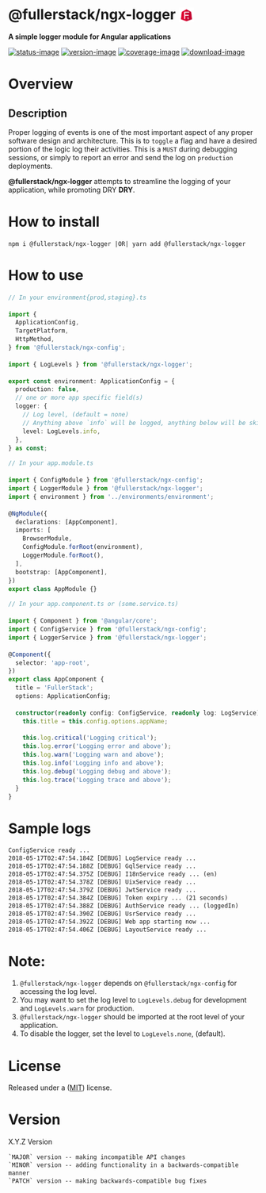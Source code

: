 # @fullerstack/ngx-logger <img style="margin-bottom: -6px" width="30" src="../../apps/fullerstack/src/assets/images/fullerstack-x250.png">

**A simple logger module for Angular applications**

[![status-image]][status-link]
[![version-image]][version-link]
[![coverage-image]][coverage-link]
[![download-image]][download-link]

# Overview

## Description

Proper logging of events is one of the most important aspect of any proper software design and architecture. This is to `toggle` a flag and have a desired portion of the logic log their activities. This is a `MUST` during debugging sessions, or simply to report an error and send the log on `production` deployments.

**@fullerstack/ngx-logger** attempts to streamline the logging of your application, while promoting DRY **DRY**.

# How to install

    npm i @fullerstack/ngx-logger |OR| yarn add @fullerstack/ngx-logger

# How to use

```typescript
// In your environment{prod,staging}.ts

import {
  ApplicationConfig,
  TargetPlatform,
  HttpMethod,
} from '@fullerstack/ngx-config';

import { LogLevels } from '@fullerstack/ngx-logger';

export const environment: ApplicationConfig = {
  production: false,
  // one or more app specific field(s)
  logger: {
    // Log level, (default = none)
    // Anything above `info` will be logged, anything below will be skipped
    level: LogLevels.info,
  },
} as const;
```

```typescript
// In your app.module.ts

import { ConfigModule } from '@fullerstack/ngx-config';
import { LoggerModule } from '@fullerstack/ngx-logger';
import { environment } from '../environments/environment';

@NgModule({
  declarations: [AppComponent],
  imports: [
    BrowserModule,
    ConfigModule.forRoot(environment),
    LoggerModule.forRoot(),
  ],
  bootstrap: [AppComponent],
})
export class AppModule {}
```

```typescript
// In your app.component.ts or (some.service.ts)

import { Component } from '@angular/core';
import { ConfigService } from '@fullerstack/ngx-config';
import { LoggerService } from '@fullerstack/ngx-logger';

@Component({
  selector: 'app-root',
})
export class AppComponent {
  title = 'FullerStack';
  options: ApplicationConfig;

  constructor(readonly config: ConfigService, readonly log: LogService) {
    this.title = this.config.options.appName;

    this.log.critical('Logging critical');
    this.log.error('Logging error and above');
    this.log.warn('Logging warn and above');
    this.log.info('Logging info and above');
    this.log.debug('Logging debug and above');
    this.log.trace('Logging trace and above');
  }
}
```

# Sample logs

```
ConfigService ready ...
2018-05-17T02:47:54.184Z [DEBUG] LogService ready ...
2018-05-17T02:47:54.188Z [DEBUG] GqlService ready ...
2018-05-17T02:47:54.375Z [DEBUG] I18nService ready ... (en)
2018-05-17T02:47:54.378Z [DEBUG] UixService ready ...
2018-05-17T02:47:54.379Z [DEBUG] JwtService ready ...
2018-05-17T02:47:54.384Z [DEBUG] Token expiry ... (21 seconds)
2018-05-17T02:47:54.388Z [DEBUG] AuthService ready ... (loggedIn)
2018-05-17T02:47:54.390Z [DEBUG] UsrService ready ...
2018-05-17T02:47:54.392Z [DEBUG] Web app starting now ...
2018-05-17T02:47:54.406Z [DEBUG] LayoutService ready ...
```

# Note:

1. `@fullerstack/ngx-logger` depends on `@fullerstack/ngx-config` for accessing the log level.
2. You may want to set the log level to `LogLevels.debug` for development and `LogLevels.warn` for production.
3. `@fullerstack/ngx-logger` should be imported at the root level of your application.
4. To disable the logger, set the level to `LogLevels.none`, (default).

# License

Released under a ([MIT](https://raw.githubusercontent.com/neekware/fullerstack/main/LICENSE)) license.

# Version

X.Y.Z Version

    `MAJOR` version -- making incompatible API changes
    `MINOR` version -- adding functionality in a backwards-compatible manner
    `PATCH` version -- making backwards-compatible bug fixes

[status-image]: https://github.com/neekware/fullerstack/actions/workflows/ci.yml/badge.svg
[status-link]: https://github.com/neekware/fullerstack/actions/workflows/ci.yml
[version-image]: https://img.shields.io/npm/v/@fullerstack/ngx-logger.svg
[version-link]: https://www.npmjs.com/package/@fullerstack/ngx-logger
[coverage-image]: https://coveralls.io/repos/neekware/fullerstack/badge.svg
[coverage-link]: https://coveralls.io/r/neekware/fullerstack
[download-image]: https://img.shields.io/npm/dm/@fullerstack/ngx-logger.svg
[download-link]: https://www.npmjs.com/package/@fullerstack/ngx-logger
